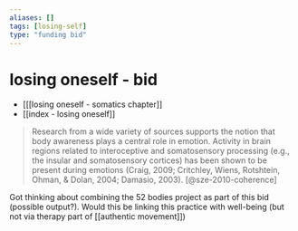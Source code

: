 ```yaml
---
aliases: []
tags: [losing-self]
type: "funding bid"
---
```


# losing oneself - bid

- [[[losing oneself - somatics chapter]]
- [[index - losing oneself]]

> Research from a wide variety of sources supports the notion that body awareness plays a central role in emotion. Activity in brain regions related to interoceptive and somatosensory processing (e.g., the insular and somatosensory cortices) has been shown to be present during emotions (Craig, 2009; Critchley, Wiens, Rotshtein, Ohman, & Dolan, 2004; Damasio, 2003). [@sze-2010-coherence]

Got thinking about combining the 52 bodies project as part of this bid (possible output?). Would this be linking this practice with well-being (but not via therapy part of [[authentic movement]])
